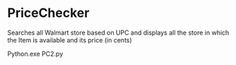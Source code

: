 # PriceChecker
Searches all Walmart store based on UPC and displays all the store in which the Item is available and its price (in cents)

Python.exe PC2.py <ProductUPCCode>
